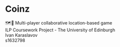 # Coinz  
🗺️📌 Multi-player collaborative location-based game  
ILP Coursework Project - The University of Edinburgh  
Ivan Karaslavov  
s1632798
